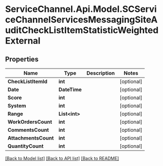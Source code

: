 # ServiceChannel.Api.Model.SCServiceChannelServicesMessagingSiteAuditCheckListItemStatisticWeightedExternal

## Properties

Name | Type | Description | Notes
------------ | ------------- | ------------- | -------------
**CheckListItemId** | **int** |  | [optional] 
**Date** | **DateTime** |  | [optional] 
**Score** | **int** |  | [optional] 
**System** | **int** |  | [optional] 
**Range** | **List&lt;int&gt;** |  | [optional] 
**WorkOrdersCount** | **int** |  | [optional] 
**CommentsCount** | **int** |  | [optional] 
**AttachmentsCount** | **int** |  | [optional] 
**QuantityCount** | **int** |  | [optional] 

[[Back to Model list]](../README.md#documentation-for-models) [[Back to API list]](../README.md#documentation-for-api-endpoints) [[Back to README]](../README.md)

